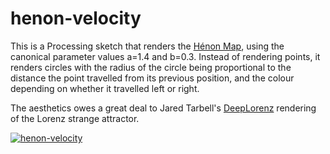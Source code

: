 henon-velocity
==============

This is a Processing sketch that renders the [Hénon Map](http://en.wikipedia.org/wiki/Hénon_map), using the canonical parameter values a=1.4 and b=0.3. Instead of rendering points, it renders circles with the radius of the circle being proportional to the distance the point travelled from its previous position, and the colour depending on whether it travelled left or right.

The aesthetics owes a great deal to Jared Tarbell's [DeepLorenz](http://www.complexification.net/gallery/machines/deeplorenz/) rendering of the Lorenz strange attractor.

[![henon-velocity](http://f.cl.ly/items/3c1q2D0A2i150E1G1X0v/henon_small.jpg)](http://f.cl.ly/items/3k3s2v093Z0U2a3j053G/henon.jpg)
